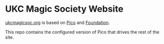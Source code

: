 # UKC Magic Society Website

[ukcmagicsoc.org](http://ukcmagicsoc.org) is based on [Pico](http://pico.dev7studios.com/) and [Foundation](http://foundation.zurb.com/).

This repo contains the configured version of Pico that drives the rest of the site.